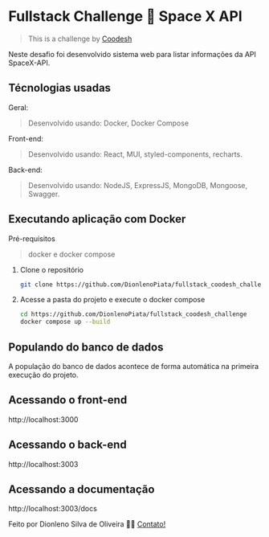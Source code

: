 # Fullstack Challenge 🏅 Space X API

> This is a challenge by [Coodesh](https://coodesh.com/)

Neste desafio foi desenvolvido sistema web para listar informações da API SpaceX-API.

## Técnologias usadas

Geral:

> Desenvolvido usando: Docker, Docker Compose

Front-end:

> Desenvolvido usando: React, MUI, styled-components, recharts.

Back-end:

> Desenvolvido usando: NodeJS, ExpressJS, MongoDB, Mongoose, Swagger.

## Executando aplicação com Docker

Pré-requisitos

> docker e docker compose

1. Clone o repositório
   ```sh
   git clone https://github.com/DionlenoPiata/fullstack_coodesh_challenge
   ```
1. Acesse a pasta do projeto e execute o docker compose
   ```sh
   cd https://github.com/DionlenoPiata/fullstack_coodesh_challenge
   docker compose up --build
   ```

## Populando do banco de dados

A população do banco de dados acontece de forma automática na primeira execução do projeto.

## Acessando o front-end

http://localhost:3000

## Acessando o back-end

http://localhost:3003

## Acessando a documentação

http://localhost:3003/docs

Feito por Dionleno Silva de Oliveira 👋🏽 [Contato!](https://www.linkedin.com/in/dionleno-silva-de-oliveira-33a00178/)
